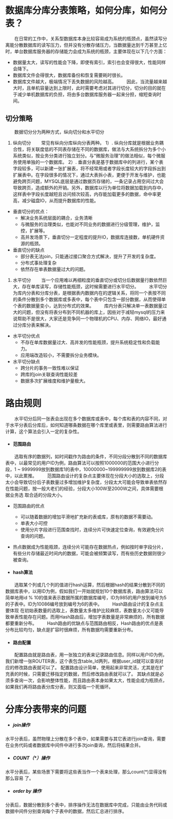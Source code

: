 # 数据库分库分表策略，如何分库，如何分表？

  在日常的工作中，关系型数据库本身比较容易成为系统的瓶颈点，虽然读写分离能分散数据库的读写压力，但并没有分散存储压力，当数据量达到千万甚至上亿时，单台数据库服务器的存储能力会成为系统的瓶颈，主要体现在以下几个方面：

- 数据量太大，读写的性能会下降，即使有索引，索引也会变得很大，性能同样会降下。
- 数据库文件会得很大，数据库备份和恢复需要耗时很长。
- 数据库文件越大，极端情况下丢失数据的风险越高。
    因此，当流量越来越大时，且单机容量达到上限时，此时需要考虑对其进行切分，切分的目的就在于减少单机数据库的负担，将由多台数据库服务器一起来分担，缩短查询时间。

## 切分策略

  数据切分分为两种方式，纵向切分和水平切分

1. 纵向切分
     常见有纵向分库纵向分表两种。
   1）. 纵向分库就是根据业务耦合性，将关联度低的不同表存储在不同的数据库，做法与大系统拆分为多个小系统类似，按业务分类进行独立划分。与“微服务治理”的做法相似，每个微服务使用单独的一个数据库。
   2）. 垂直分表是基于数据库中的列进行，某个表字段较多，可以新建一张扩展表，将不经常用或者字段长度较大的字段拆出到扩展表中。在字段很多的情况下，通过大表拆小表，更便于开发与维护，也能避免跨页问题，MYSQL底层是通过数据页存储的，一条记录占用空间过大会导致跨页，造成额外的开销。另外，数据库以行为单位将数据加载到内存中，这样表中字段长度越短且访问频次较高，内存能加载更多的数据，命中率更高，减少磁盘IO，从而提升数据库的性能。

- 垂直切分的优点：
  - 解决业务系统层面的耦合，业务清晰
  - 与微服务的治理类似，也能对不同业务的数据进行分级管理，维护，监控，扩展等。
  - 高并发场景下，垂直切分一定程度的提升IO，数据库连接数，单机硬件资源的瓶颈。
- 垂直切分的缺点
  - 部分表无法join，只能通过接口聚合方式解决，提升了开发的复杂度。
  - 分布式事处理复杂
  - 依然存在单表数据量过大的问题。

1. 水平切分
     当一个应用难以再细粒度的垂直切分或切分后数据量行数依然巨大，存在单库读写，存储性能瓶颈，这时候需要进行水平切分。
     水平切分为库内分表和分库分表，是根据表内数据内在的逻辑关系，将同一个表按不同的条件分散到多个数据库或多表中，每个表中只包含一部分数据，从而使得单个表的数据量变小，达到分布式的效果。
     库内分表只解决单一表数据量过大的问题，但没有将表分布到不同机器的库上，因些对于减轻mysql的压力来说帮助不是很大，大家还是竞争同一个物理机的CPU、内存、网络IO，最好通过分库分表来解决。

- 水平切分优点
  - 不存在单库数据量过大、高并发的性能瓶颈，提升系统稳定性和负载能力。
  - 应用端改造较小，不需要拆分业务模块。
- 水平切分缺点
  - 跨分片的事务一致性难以保证
  - 跨库的join关联查询性能较差
  - 数据多次扩展维度和维护量极大。

# 路由规则

  水平切分后同一张表会出现在多个数据库或表中，每个库和表的内容不同，对于水平分表后分库后，如何知道哪条数据在哪个库里或表里，则需要路由算法进行计算，这个算法会引入一定的复杂性。

- #### 范围路由

  选取有序的数据列，如时间戳作为路由的条件，不同分段分散到不同的数据库表中，以最常见的用户ID为例，路由算法可以按照1000000的范围大小进行分段，1 ~ 9999999放到数据库1的表中，10000000~199999999放到数据库2的表中，以此累推。
  范围路由设计的复杂点主要体现在分段大小的选取上，分段太小会导致切分后子表数量过多增加维护复杂度，分段太大可能会导致单表依然存在性能问题，按一般大老们的经验，分段大小100W至2000W之间，具体需要根据业务选 取合适的分段大小。

- 范围路由的优点

  - 可以随着数据的增加平滑地扩充新的表或库，原有的数据不需要动。
  - 单表大小可控
  - 使用分片字段进行范围查找时，连续分片可快速定位查询，有效避免分片查询的问题。

- 热点数据成为性能瓶颈，连续分片可能存在数据热点，例如按时单字段分片，有些分片存储最近时间内的数据，可能会被频繁读写，而有些历史数据则很少被查询。

- #### hash算法

  选取某个列或几个列的值进行hash运算，然后根据hash的结果分散到不同的数据库表中，以用ID为例，假如我们一开始就规划10个数据库表，路由算法可以简单地用id % 10的值来表示数据所属的数据库编号，ID为985的用户放到编号为5的子表中。ID为10086编号放到编号为6的表中。
  Hash路由设计的复杂点主要体现 在初始表数量的选取上，表数量太多维护比较麻烦，表数量太小又可能导致单表性能存在问题。而用Hash路由后，增加字表数量是非常麻烦的，所有数据都要重新分布。
  Hash路由的优缺点与范围路由相反，Hash路由的优点是表分布比较均匀，缺点是扩容时很麻烦，所有数据均需要重新分布。

- #### 路由配置

  配置路由就是路由表，用一张独立的表来记录路由信息。同样以用户ID为例，我们新增一张ROUTER表，这个表包含table_Id两列，根据user_id就可以查询对应的修改路由表就可以了。
配置路由设计简单，使用起来非常灵活，尤其是在扩充表的时候，只需要迁移指定的数据，然后修改路由表就可以了。
其缺点就是必须多查询一次，会影响整体性能，而且路由表本身如果太大，性能会成为瓶颈点，如果我们再将路由表分库分表，则又面临一个死循环。

# 分库分表带来的问题

- ##### join操作

水平分表后，虽然物理上分散在多个表中，如果需要与其它表进行join查询，需要在业务代码或者数据库中间件中进行多次join查询，然后将结果合并。

- ##### COUNT（*）操作

水平分表后，某些场景下需要将这些表当作一个表来处理，那么count(*)显得没有那么容易 了。

- ##### order by 操作

分表后，数据分散到多个表中，排序操作无法在数据库中完成，只能由业务代码或数据中间件分别查询每个子表中的数据，然后汇总进行排序。